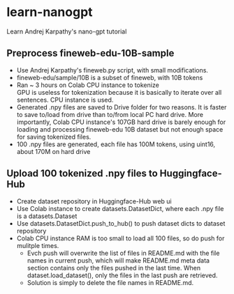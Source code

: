 # learn-nanogpt
Learn Andrej Karpathy's nano-gpt tutorial


## Preprocess fineweb-edu-10B-sample
- Use Andrej Karpathy's fineweb.py script, with small modifications.
- fineweb-edu/sample/10B is a subset of fineweb, with 10B tokens
- Ran ~ 3 hours on Colab CPU instance to tokenize <br> 
    GPU is useless for tokenization because it is basically to iterate over all sentences. CPU instance is used.
- Generated .npy files are saved to Drive folder for two reasons. It is faster to save to/load from drive than to/from local PC hard drive. More importantly, Colab CPU instance's 107GB hard drive is barely enough for loading and processing fineweb-edu 10B dataset but not enough space for saving tokenized files. 
- 100 .npy files are generated, each file has 100M tokens, using uint16, about 170M on hard drive
## Upload 100 tokenized .npy files to Huggingface-Hub 
- Create dataset repository in Huggingface-Hub web ui
- Use Colab instance to create datasets.DatasetDict, where each .npy file is a datasets.Dataset
- Use datasets.DatasetDict.push_to_hub() to push dataset dicts to dataset repository
- Colab CPU instance RAM is too small to load all 100 files, so do push for mulitple times. 
    - Evch push will overwrite the list of files in README.md with the file names in current push, which will make README.md meta data section contains only the files pushed in the last time. When dataset.load_dataset(), only the files in the last push are retrieved. 
    - Solution is simply to delete the file names in README.md. 